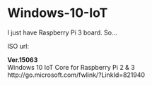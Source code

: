 # Windows-10-IoT

I just have Raspberry Pi 3 board. So...

ISO url:

<p><b>Ver.15063</b><br>
Windows 10 IoT Core for Raspberry Pi 2 & 3 <br>
http://go.microsoft.com/fwlink/?LinkId=821940
